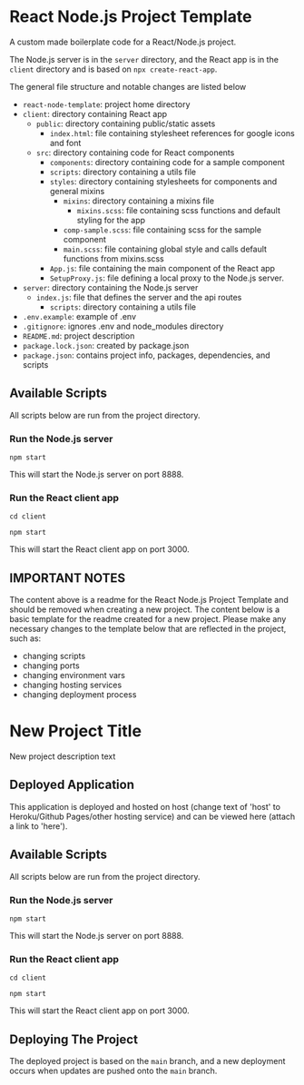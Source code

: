 # React Node.js Project Template

A custom made boilerplate code for a React/Node.js project. 

The Node.js server is in the `server` directory, and the React app is in the `client` directory and is based on `npx create-react-app`. 

The general file structure and notable changes are listed below

- `react-node-template`: project home directory
 - `client`: directory containing React app
   - `public`: directory containing public/static assets
     - `index.html`: file containing stylesheet references for google icons and font
   - `src`: directory containing code for React components
     - `components`: directory containing code for a sample component
     - `scripts`: directory containing a utils file
     - `styles`: directory containing stylesheets for components and general mixins
       - `mixins`: directory containing a mixins file
         - `mixins.scss`: file containing scss functions and default styling for the app
       - `comp-sample.scss`: file containing scss for the sample component
       - `main.scss`: file containing global style and calls default functions from mixins.scss
     - `App.js`: file containing the main component of the React app
     - `SetupProxy.js`: file defining a local proxy to the Node.js server.
 - `server`: directory containing the Node.js server
   - `index.js`: file that defines the server and the api routes
     - `scripts`: directory containing a utils file
 - `.env.example`: example of .env
 - `.gitignore`: ignores .env and node_modules directory
 - `README.md`: project description
 - `package.lock.json`: created by package.json
 - `package.json`: contains project info, packages, dependencies, and scripts
  
## Available Scripts

All scripts below are run from the project directory.

### Run the Node.js server

`npm start`

This will start the Node.js server on port 8888.

### Run the React client app

`cd client`

`npm start`

This will start the React client app on port 3000.

## IMPORTANT NOTES

The content above is a readme for the React Node.js Project Template and should be removed when creating a new project.
The content below is a basic template for the readme created for a new project. Please make any necessary changes to the template below that are reflected in the project, such as:
- changing scripts
- changing ports
- changing environment vars
- changing hosting services
- changing deployment process

# New Project Title

New project description text
  
## Deployed Application

This application is deployed and hosted on host (change text of 'host' to Heroku/Github Pages/other hosting service) and can be viewed 
here (attach a link to 'here').

## Available Scripts

All scripts below are run from the project directory.

### Run the Node.js server

`npm start`

This will start the Node.js server on port 8888.

### Run the React client app

`cd client`

`npm start`

This will start the React client app on port 3000.

## Deploying The Project

The deployed project is based on the `main` branch, and a new deployment occurs when updates are pushed onto the `main` branch.
